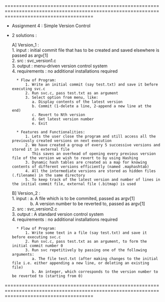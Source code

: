 ===========================================================================================================================================

* Assignment 4 : Simple Version Control

* 2 solutions :
	
	A] Version_1 :
		<br>1. input 		: initial commit file that has to be created and saved elsewhere is passed as argv[1]<br>
		2. src 			: svc_version1.c<br>
		3. output 		: menu-driven version control system<br>
		4. requirements : no additional installations required<br>

		* Flow of Program:
			1. Write an initial commit (say test.txt) and save it before executing svc.c
			2. Run svc.c, pass test.txt as an argument
			3. Select option from menu, like:
			   a. Display contents of the latest version
			   b. Commit (1-delete a line, 2-append a new line at the end)
			   c. Revert to Nth version
			   d. Get latest version number
			   e. Exit 
	
		* Features and Functionalities: 
			1. Lets the user close the program and still access all the previously created versions on next execution
			2. We have created a group of every 5 successive versions and stored it in external file
			   This saves an overhead of opening every previous version file of the version we wish to revert to by using Hashing
			3. Dynamic hash tables are created as a map for knowing contents of different versions efficiently (named .maphashtab)
			4. All the intermediate versions are stored as hidden files (.filename) in the same directory 	
			5. To keep track of the latest version and number of lines in the initial commit file, external file (.bitmap) is used

	B] Version_2 :
		<br>1. input 		: a. A file which is to be commited, passed as argv[1] <br>
		 &nbsp; &nbsp;&nbsp; &nbsp;&nbsp;&nbsp; &nbsp;&nbsp; &nbsp;&nbsp;&nbsp;b. A version number to be reverted to, passed as argv[1] <br>
		2. src 			: svc_version2.c<br>
		3. output 		: A standard version control system<br>
		4. requirements : no additional installations required<br>

		* Flow of Program:
			1. Write some text in a file (say test.txt) and save it before executing svc.c
			2. Run svc.c, pass test.txt as an argument, to form the initial commit number 0
			3. Run svc repetitively by passing one of the following arguments:
			   a. The file test.txt (after making changes to the initial file i.e. either appending a new line, or deleting an existing file)
			   b. An integer, which corresponds to the version number to be reverted to (starting from 0)
				
===========================================================================================================================================
